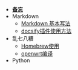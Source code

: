 <!-- docs/_sidebar.md -->
- [**备忘**](./md/备忘.md)
- Markdown
    - [Markdown 基本写法](./md/markdown-basics.md)
    - [docsify插件使用方法](./md/docsify插件使用方法.md)
- 乱七八糟
    - [Homebrew使用](./md/Homebrew使用.md)
    - [openwrt编译](./md/openwrt编译.md)
- Python
